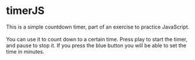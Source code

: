 # timerJS

This is a simple countdown timer, part of an exercise to practice JavaScript.<br> <br>
You can use it to count down to a certain time. Press play to start the timer, and pause to stop it. If you press the blue button you will be able to set the time in minutes.